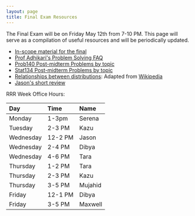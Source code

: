 ```yaml
---
layout: page
title: Final Exam Resources
---
```



The Final Exam will be on Friday May 12th from 7-10 PM. This page will serve as a
compilation of useful resources and will be periodically updated.

- [In-scope material for the final](/final_contents)
- [Prof Adhikari's Problem Solving FAQ](https://www.stat.berkeley.edu/~ani/s134s17/faq.html)
- [Prob140 Post-midterm Problems by topic](/assets/Prob140_problems.xlsx)
- [Stat134 Post-midterm Problems by topic](/assets/Stat134_problems.xlsx)
- [Relationships between distributions](/assets/images/distributions.png): Adapted from [Wikipedia](https://en.wikipedia.org/wiki/Relationships_among_probability_distributions)
- [Jason's short review](/assets/jasonreview.pdf)

RRR Week Office Hours:

| Day     |  Time  |  Name  |
|:---------|:------|:-----|
|Monday|	1-3pm|	Serena|
|Tuesday	|2-3 PM	|Kazu|
|Wednesday|	12-2 PM	|Jason|
|Wednesday|	2-4 PM	|Dibya|
|Wednesday|	4-6 PM	|Tara|
|Thursday|	1-2 PM	|Tara|
|Thursday|	2-3 PM	|Kazu|
|Thursday|	3-5 PM	|Mujahid|
|Friday|12-1 PM| Dibya|
|Friday|3-5 PM|Maxwell|